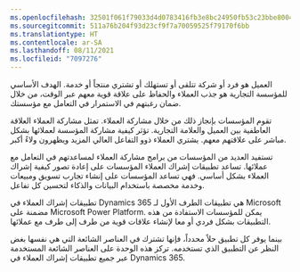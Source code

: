 ```yaml
---
ms.openlocfilehash: 32501f061f79033d4d0783416fb3e8bc24950fb53c23bbe80045a0976c708d66
ms.sourcegitcommit: 511a76b204f93d23cf9f7a70059525f79170f6bb
ms.translationtype: HT
ms.contentlocale: ar-SA
ms.lasthandoff: 08/11/2021
ms.locfileid: "7097276"
---
```

العميل هو فرد أو شركة تتلقى أو تستهلك أو تشتري منتجاً أو خدمة. الهدف الأساسي للمؤسسة التجارية هو جذب العملاء والحفاظ على علاقة قوية معهم عبر الوقت، من خلال ضمان رغبتهم في الاستمرار في التعامل مع مؤسستك.

تقوم المؤسسات بإنجاز ذلك من خلال مشاركة العملاء. تمثل مشاركة العملاء العلاقة العاطفية بين العميل والعلامة التجارية. تؤثر كيفية مشاركة المؤسسة لعملائها بشكل مباشر على علاقتهم معهم. يشتري العملاء ذوو التفاعل العالي المزيد ويظهرون ولاءً أكبر.

تستفيد العديد من المؤسسات من برامج مشاركة العملاء لمساعدتهم في التعامل مع عملائها. تساعد تطبيقات إشراك العملاء المؤسسات على إعادة تصور كيفية إشراك العملاء بشكل أساسي. فهي تساعد المؤسسات على إنشاء تجارب تسويق ومبيعات وخدمة مخصصة باستخدام البيانات والذكاء لتحسين كل تفاعل.

تطبيقات إشراك العملاء في Dynamics 365 هي تطبيقات الطرف الأول لـ Microsoft مضمنة على Microsoft Power Platform. يمكن للمؤسسات الاستفادة من هذه التطبيقات بشكل فردي أو معا لإنشاء علاقات قوية من طرف إلى طرف مع عملائها.

بينما يوفر كل تطبيق حلاً محدداً، فإنها تشترك في العناصر الشائعة التي هي نفسها بغض النظر عن التطبيق الذي تستخدمه. تركز هذه الوحدة على العناصر الشائعة المستخدمة عبر جميع تطبيقات إشراك العملاء في Dynamics 365.
